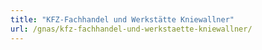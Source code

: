 ```yaml
---
title: "KFZ-Fachhandel und Werkstätte Kniewallner"
url: /gnas/kfz-fachhandel-und-werkstaette-kniewallner/
---
```

